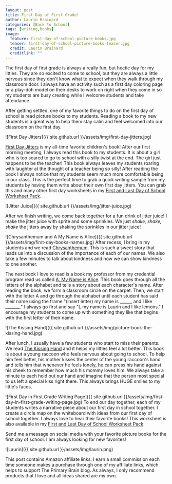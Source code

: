 ```yaml
---
layout: post
title: First Day of First Grade!
author: Laurin Brainard
categories: [Back to School]
tags: [writing,books]
image:
  feature: first-day-of-school-picture-books.jpg
  teaser: first-day-of-school-picture-books-teaser.jpg
  credit: Laurin Brainard
  creditlink: ""
---
```

The first day of first grade is always a really fun, but hectic day for my littles. They are so excited to come to school, but they are always a little nervous since they don't know what to expect when they walk through my classroom door. I always have an activity such as a first day coloring page or a play-doh model on their desks to work on right when they come in so my students are busy creating while I welcome students and take attendance. 

After getting settled, one of my favorite things to do on the first day of school is read picture books to my students. Reading a book to my new students is a great way to help them stay calm and feel welcomed into our classroom on the first day. 

![First Day Jitters]({{ site.github.url }}/assets/img/first-day-jitters.jpg)

[First Day Jitters](https://www.amazon.com/gp/product/158089061X/ref=as_li_tl?ie=UTF8&camp=1789&creative=9325&creativeASIN=158089061X&linkCode=as2&tag=theprimarybra-20&linkId=701f5fbb81133d80ce39afcdb209ed12) is my all-time favorite children's book! After our first morning meeting, I always read this book to my students. It is about a girl who is too scared to go to school with a silly twist at the end. The girl just happens to be the teacher! This book always leaves my students roaring with laughter at the thought of a teacher being so silly! After reading the book I always notice that my students seem much more comfortable being in our class. This is the perfect time to grab a quick writing sample from my students by having them write about their own first day jitters. You can grab this and many other first day worksheets in my [First and Last Day of School Worksheet Pack](http://bit.ly/2KOOaJt). 

![Jitter Juice]({{ site.github.url }}/assets/img/jitter-juice.jpg)

After we finish writing, we come back together for a fun drink of jitter juice! I make the jitter juice with sprite and some sprinkles. We just *shake, shake, shake* the jitters away by shaking the sprinkles in our jitter juice! 

![Chrysanthemum and A My Name is Alice]({{ site.github.url }}/assets/img/first-day-books-names.jpg)
After recess, I bring in my students and we read [Chrysanthemum](https://www.amazon.com/gp/product/0688147321/ref=as_li_tl?ie=UTF8&camp=1789&creative=9325&creativeASIN=0688147321&linkCode=as2&tag=theprimarybra-20&linkId=24464c1610a6403d8bf479314d454548). This is such a sweet story that leads us into a discussion of the importance of each of our names. We also take a few minutes to talk about kindness and how we can show kindness to one another. 

The next book I love to read is a book my professor from my credential program read us called [A, My Name is Alice](https://www.amazon.com/gp/product/0140546685/ref=as_li_tl?ie=UTF8&camp=1789&creative=9325&creativeASIN=0140546685&linkCode=as2&tag=theprimarybra-20&linkId=f1705d1ed5b163adf2180d5433a97ae1). This book goes through all the letters of the alphabet and tells a story about each character's name. After reading the book, we form a classroom circle on the carpet. Then, we start with the letter A and go through the alphabet until each student has said their name using the frame "(insert letter) my name is ______ and I like _______." I always go first and say "L my name is Laurin and I like lemons." I encourage my students to come up with something they like that begins with the first letter of their name. 

![The Kissing Hand]({{ site.github.url }}/assets/img/picture-book-the-kissing-hand.jpg)

After lunch, I usually have a few students who start to miss their parents. We read [The Kissing Hand](https://www.amazon.com/gp/product/1933718005/ref=as_li_tl?ie=UTF8&camp=1789&creative=9325&creativeASIN=1933718005&linkCode=as2&tag=theprimarybra-20&linkId=e57bba9b61fa02086bec7c82ba3d5843) and it helps my littles feel a lot better. This book is about a young raccoon who feels nervous about going to school. To help him feel better, his mother kisses the center of the young raccoon's hand and tells him that whenever he feels lonely, he can press his hand against his cheek to remember how much his mommy loves him. We always take a minute to each hold out our hand and imagine that the person most special to us left a special kiss right there. This always brings HUGE smiles to my little's faces. 

![First Day in First Grade Writing Page]({{ site.github.url }}/assets/img/first-day-in-first-grade-writing-page.jpg)
To end our day together, each of my students writes a narrative piece about our first day in school together. I create a circle map on the whiteboard with ideas from our first day of school together. I always love to hear their favorite books! This worksheet is also available in my [First and Last Day of School Worksheet Pack](http://bit.ly/2KOOaJt).

Send me a message on social media with your favorite picture books for the first day of school. I am always looking for new favorites!

<div id="fd-form-5d7bbeaa1093300012a8c6ae"></div>
<script>
  window.fd('form', {
    formId: '5d7bbeaa1093300012a8c6ae',
    containerEl: document.querySelector('#fd-form-5d7bbeaa1093300012a8c6ae')
  });
</script>

![Laurin]({{ site.github.url }}/assets/img/laurin.png)

This post contains Amazon affiliate links. I earn a small commission each time someone makes a purchase through one of my affiliate links, which helps to support The Primary Brain blog. As always, I only recommend products that I love and all ideas shared are my own. 
